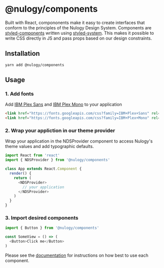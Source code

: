 # @nulogy/components
Built with React, compononents make it easy to create interfaces that conform to the principles of the Nulogy Design System. Components are [styled-components](https://www.styled-components.com/) written using [styled-system](https://jxnblk.com/styled-system/). This makes it possible to write CSS directly in JS and pass props based on our design constraints. 

## Installation 
`yarn add @nulogy/components`

## Usage

### 1. Add fonts
Add [IBM Plex Sans](https://fonts.google.com/specimen/IBM+Plex+Sans:300,400,500,600) and [IBM Plex Mono](https://fonts.google.com/specimen/IBM+Plex+Sans) to your application

```html
<link href="https://fonts.googleapis.com/css?family=IBM+Plex+Sans" rel="stylesheet">
<link href="https://fonts.googleapis.com/css?family=IBM+Plex+Mono" rel="stylesheet">
```

### 2. Wrap your appliction in our theme provider 
Wrap your application in the NDSProvider component to access Nulogy's theme values and add typographic defaults. 

```js
import React from 'react'
import { NDSProvider } from '@nulogy/components'

class App extends React.Component {
  render() {
    return (
      <NDSProvider>
        // your application 
      </NDSProvider>
    )
  }
}
```

### 3. Import desired components
```js
import { Button } from '@nulogy/components'

const SomeView = () => (
  <Button>Click me</Button>
)
```

Please see the [documentation](http://nulogy.design/components/buttons) for instructions on how best to use each component. 
